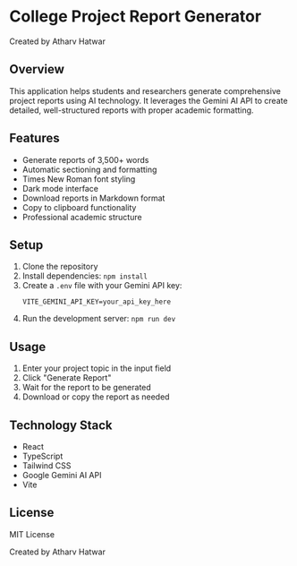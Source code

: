 # College Project Report Generator
 
Created by Atharv Hatwar

## Overview
This application helps students and researchers generate comprehensive project reports using AI technology. It leverages the Gemini AI API to create detailed, well-structured reports with proper academic formatting.

## Features
- Generate reports of 3,500+ words
- Automatic sectioning and formatting
- Times New Roman font styling
- Dark mode interface
- Download reports in Markdown format
- Copy to clipboard functionality
- Professional academic structure

## Setup
1. Clone the repository
2. Install dependencies: `npm install`
3. Create a `.env` file with your Gemini API key:
   ```
   VITE_GEMINI_API_KEY=your_api_key_here
   ```
4. Run the development server: `npm run dev`

## Usage
1. Enter your project topic in the input field
2. Click "Generate Report"
3. Wait for the report to be generated
4. Download or copy the report as needed

## Technology Stack
- React
- TypeScript
- Tailwind CSS
- Google Gemini AI API
- Vite

## License
MIT License

Created by Atharv Hatwar

